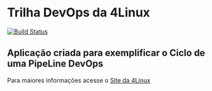 # Trilha DevOps da 4Linux

<!-- Altere a Flag abaixo com sua URL do Travis -->
[![Build Status](https://travis-ci.org/mcarrilho/DevOpsLab-HelloWorld.svg?branch=master)](https://travis-ci.org/mcarrilho/DevOpsLab-HelloWorld)

## Aplicação criada para exemplificar o Ciclo de uma PipeLine DevOps


Para maiores informações acesse o [Site da 4Linux](https://www.4linux.com.br/cursos/devops)
